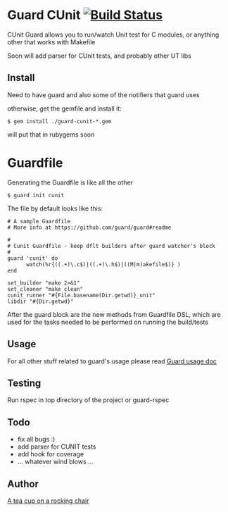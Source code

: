 # Guard CUnit  [![Build Status](https://secure.travis-ci.org/strandjata/guard-cunit.png?branch=master)](http://travis-ci.org/strandjata/guard-cunit)

CUnit Guard allows you to run/watch Unit test for C modules, or anything other that works with Makefile

Soon will add parser for CUnit tests, and probably other UT libs

## Install

Need to have guard and also some of the notifiers that guard uses

otherwise, get the gemfile and install it:
```
$ gem install ./guard-cunit-*.gem
```

will put that in rubygems soon

# Guardfile

Generating the Guardfile is like all the other

```
$ guard init cunit
```

The file by default looks like this:

```
# A sample Guardfile
# More info at https://github.com/guard/guard#readme

#
# Cunit Guardfile - keep dflt builders after guard watcher's block
#
guard 'cunit' do
      watch(%r{((.+)\.c$)|((.+)\.h$)|((M|m)akefile$)} )	
end

set_builder "make 2>&1"
set_cleaner "make clean"
cunit_runner "#{File.basename(Dir.getwd)}_unit"
libdir "#{Dir.getwd}"

```

After the guard block are the new methods from Guardfile DSL, which are used for the tasks needed to be performed on running the build/tests



## Usage

For all other stuff related to guard's usage please read [Guard usage doc](https://github.com/guard/guard#readme)

Testing
-----------

Run rspec in top directory of the project or guard-rspec


Todo
-----------
- fix all bugs :)
- add parser for CUNIT tests
- add hook for coverage
- ... whatever wind blows ...

Author
----------
[A tea cup on a rocking chair](https://github.com/strandjata)

